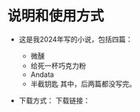 # 说明和使用方式

- 这是我2024年写的小说，包括四篇：
  - 微醺
  - 给死一杯巧克力粉
  - Andata
  - 半截钥匙
其中，后两篇都没写完。

- 下载方式：
  下载链接：
